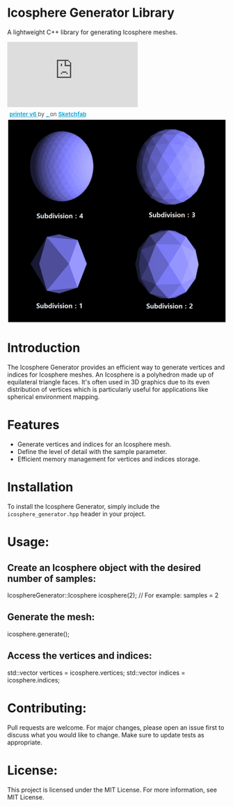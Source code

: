 # Icosphere Generator Library

A lightweight C++ library for generating Icosphere meshes.

<div class="sketchfab-embed-wrapper"> <iframe title="printer v6" frameborder="0" allowfullscreen mozallowfullscreen="true" webkitallowfullscreen="true" allow="autoplay; fullscreen; xr-spatial-tracking" xr-spatial-tracking execution-while-out-of-viewport execution-while-not-rendered web-share src="https://sketchfab.com/models/0dcb5f802ad5404a830a89f99d20c65e/embed"> </iframe> <p style="font-size: 13px; font-weight: normal; margin: 5px; color: #4A4A4A;"> <a href="https://sketchfab.com/3d-models/printer-v6-0dcb5f802ad5404a830a89f99d20c65e?utm_medium=embed&utm_campaign=share-popup&utm_content=0dcb5f802ad5404a830a89f99d20c65e" target="_blank" rel="nofollow" style="font-weight: bold; color: #1CAAD9;"> printer v6 </a> by <a href="https://sketchfab.com/Ege.Ozgul?utm_medium=embed&utm_campaign=share-popup&utm_content=0dcb5f802ad5404a830a89f99d20c65e" target="_blank" rel="nofollow" style="font-weight: bold; color: #1CAAD9;"> _ </a> on <a href="https://sketchfab.com?utm_medium=embed&utm_campaign=share-popup&utm_content=0dcb5f802ad5404a830a89f99d20c65e" target="_blank" rel="nofollow" style="font-weight: bold; color: #1CAAD9;">Sketchfab</a></p></div>

<div align="center">
  <img src="icosphere.png" alt="Description of Image" width="500">
</div>

# Introduction

The Icosphere Generator provides an efficient way to generate vertices and indices for Icosphere meshes. An Icosphere is a polyhedron made up of equilateral triangle faces. It's often used in 3D graphics due to its even distribution of vertices which is particularly useful for applications like spherical environment mapping.

# Features

- Generate vertices and indices for an Icosphere mesh.
- Define the level of detail with the sample parameter.
- Efficient memory management for vertices and indices storage.

# Installation

To install the Icosphere Generator, simply include the `icosphere_generator.hpp` header in your project.

# Usage:

## Create an Icosphere object with the desired number of samples:
IcosphereGenerator::Icosphere icosphere(2);  // For example: samples = 2

## Generate the mesh:
icosphere.generate();

## Access the vertices and indices:
std::vector<float> vertices = icosphere.vertices;
std::vector<unsigned int> indices = icosphere.indices;

# Contributing:
Pull requests are welcome. For major changes, please open an issue first to discuss what you would like to change. Make sure to update tests as appropriate.

# License:
This project is licensed under the MIT License. For more information, see MIT License.
